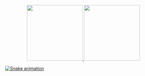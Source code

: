 

<div align="center">
  <a href="https://github.com/renato-cromao">
  <img height="180em" src="https://github-readme-stats.vercel.app/api?username=renato-cromao&show_icons=true&theme=dark&include_all_commits=true&count_private=true"/>
  <img height="180em" src="https://github-readme-stats.vercel.app/api/top-langs/?username=renato-cromao&layout=compact&langs_count=7&theme=dark"/>
</div>




<div> 
  
 
  ![Snake animation](https://github.com/renato-cromao/renato-cromao/blob/output/github-contribution-grid-snake.svg)
 
</div>






